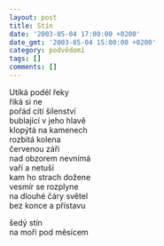 ```yaml
---
layout: post
title: Stín
date: '2003-05-04 17:00:00 +0200'
date_gmt: '2003-05-04 15:00:00 +0200'
category: podvědomí
tags: []
comments: []
---
```


<p>Utíká podél řeky<br>říká si ne<br>pořád cítí šílenství<br>bublající v jeho hlavě<br>klopýtá na kamenech<br>rozbitá kolena<br>červenou záři<br>nad obzorem nevnímá<br>vaří a netuší<br>kam ho strach dožene<br>vesmír se rozplyne<br>na dlouhé čáry světel<br>bez konce a přístavu</p>
<p>šedý stín<br>na moři pod měsícem</p>
